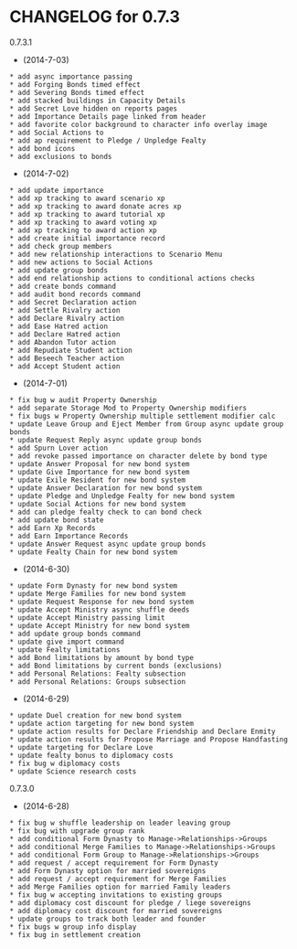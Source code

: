    CHANGELOG for 0.7.3
   ===================

   0.7.3.1

   * (2014-7-03)

    * add async importance passing
    * add Forging Bonds timed effect
    * add Severing Bonds timed effect
    * add stacked buildings in Capacity Details
    * add Secret Love hidden on reports pages
    * add Importance Details page linked from header
    * add favorite color background to character info overlay image
    * add Social Actions to
    * add ap requirement to Pledge / Unpledge Fealty
    * add bond icons
    * add exclusions to bonds

   * (2014-7-02)

    * add update importance
    * add xp tracking to award scenario xp
    * add xp tracking to award donate acres xp
    * add xp tracking to award tutorial xp
    * add xp tracking to award voting xp
    * add xp tracking to award action xp
    * add create initial importance record
    * add check group members
    * add new relationship interactions to Scenario Menu
    * add new actions to Social Actions
    * add update group bonds
    * add end relationship actions to conditional actions checks
    * add create bonds command
    * add audit bond records command
    * add Secret Declaration action
    * add Settle Rivalry action
    * add Declare Rivalry action
    * add Ease Hatred action
    * add Declare Hatred action
    * add Abandon Tutor action
    * add Repudiate Student action
    * add Beseech Teacher action
    * add Accept Student action

   * (2014-7-01)

    * fix bug w audit Property Ownership
    * add separate Storage Mod to Property Ownership modifiers
    * fix bugs w Property Ownership multiple settlement modifier calc
    * update Leave Group and Eject Member from Group async update group bonds
    * update Request Reply async update group bonds
    * add Spurn Lover action
    * add revoke passed importance on character delete by bond type
    * update Answer Proposal for new bond system
    * update Give Importance for new bond system
    * update Exile Resident for new bond system
    * update Answer Declaration for new bond system
    * update Pledge and Unpledge Fealty for new bond system
    * update Social Actions for new bond system
    * add can pledge fealty check to can bond check
    * add update bond state
    * add Earn Xp Records
    * add Earn Importance Records
    * update Answer Request async update group bonds
    * update Fealty Chain for new bond system

   * (2014-6-30)

    * update Form Dynasty for new bond system
    * update Merge Families for new bond system
    * update Request Response for new bond system
    * update Accept Ministry async shuffle deeds
    * update Accept Ministry passing limit
    * update Accept Ministry for new bond system
    * add update group bonds command
    * update give import command
    * update Fealty limitations
    * add Bond limitations by amount by bond type
    * add Bond limitations by current bonds (exclusions)
    * add Personal Relations: Fealty subsection
    * add Personal Relations: Groups subsection

   * (2014-6-29)

    * update Duel creation for new bond system
    * update action targeting for new bond system
    * update action results for Declare Friendship and Declare Enmity
    * update action results for Propose Marriage and Propose Handfasting
    * update targeting for Declare Love
    * update fealty bonus to diplomacy costs
    * fix bug w diplomacy costs
    * update Science research costs

   0.7.3.0

   * (2014-6-28)

    * fix bug w shuffle leadership on leader leaving group
    * fix bug with upgrade group rank
    * add conditional Form Dynasty to Manage->Relationships->Groups
    * add conditional Merge Families to Manage->Relationships->Groups
    * add conditional Form Group to Manage->Relationships->Groups
    * add request / accept requirement for Form Dynasty
    * add Form Dynasty option for married sovereigns
    * add request / accept requirement for Merge Families
    * add Merge Families option for married Family leaders
    * fix bug w accepting invitations to existing groups
    * add diplomacy cost discount for pledge / liege sovereigns
    * add diplomacy cost discount for married sovereigns
    * update groups to track both leader and founder
    * fix bugs w group info display
    * fix bug in settlement creation

